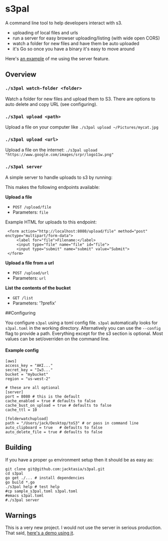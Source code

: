 # s3pal

A command line tool to help developers interact with s3.

* uploading of local files and urls
* run a server for easy browser uploading/listing (with wide open CORS)
* watch a folder for new files and have them be auto uploaded
* it's Go so once you have a binary it's easy to move around

Here's [an example](http://jackangers.com/imgix-wall) of me using the server feature.

## Overview


### `./s3pal watch-folder <folder>`

Watch a folder for new files and upload them to S3. There are options to auto delete and copy URL (see configuring).

### `./s3pal upload <path>`

Upload a file on your computer like `./s3pal upload ~/Pictures/mycat.jpg`

### `./s3pal upload <url>`

Upload a file on the internet: `./s3pal upload "https://www.google.com/images/srpr/logo11w.png"`

### `./s3pal server`

A simple server to handle uploads to s3 by running:

This makes the following endpoints available:

**Upload a file**
* `POST /upload/file`
* Parameters: `file`

Example HTML for uploads to this endpoint:

	 <form action="http://localhost:8080/upload/file" method="post" enctype="multipart/form-data">
		 <label for="file">Filename:</label>
		 <input type="file" name="file" id="file">
		 <input type="submit" name="submit" value="Submit">
	 </form>

**Upload a file from a url**
* `POST /upload/url`
* Parameters: `url`

**List the contents of the bucket**
* `GET /list`
* Parameters: '?prefix'



##Configuring

You configure `s3pal` using a toml config file. `s3pal` automatically looks for `s3pal.toml` in the working directory. Alternatively you can use the `--config` flag to provide a path. Everything except for the s3 section is optional. Most values can be set/overriden on the command line.

#### Example config
	[aws]
	access_key = "AKI..."
	secret_key = "Iw3..."
	bucket = "mybucket"
	region = "us-west-2"

	# these are all optional
	[server]
	port = 8080 # this is the default
	cache_enabled = true # defaults to false
	cache_bust_on_upload = true # defaults to false
	cache_ttl = 10

	[folderwatchupload]
	path = "/Users/jack/Desktop/toS3" # or pass in command line
	auto_clipboard = true   # defaults to false
	auto_delete_file = true # defaults to false


## Building

If you have a proper `go` environment setup then it should be as easy as:

    git clone git@github.com:jacktasia/s3pal.git
    cd s3pal
	go get ./... # install dependencies
	go build *.go
	./s3pal help # test help
	#cp sample_s3pal.toml s3pal.toml
	#emacs s3pal.toml
	#./s3pal server

## Warnings

This is a very new project. I would not use the server in serious production. That said, [here's a demo using it](http://jackangers.com/imgix-wall).